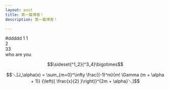 ```yaml
---
layout: post
title: 第一篇博客！
description: 第一篇博客！

---
```

#ddddd
1
1   
2   
33  
who are you 

$$\sideset{^1_2}{^3_4}\bigotimes$$

$$＼[J_\alpha(x) = \sum_{m=0}^\infty \frac{(-1)^m}{m! \Gamma (m + \alpha + 1)} {\left({ \frac{x}{2} }\right)}^{2m + \alpha}＼]$$